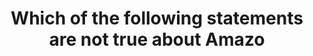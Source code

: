 ---
layout: answer
title: "Which of the following statements are not true about Amazo"
blurb: "<p>The only true statement here is the fact that Read Replicas can be configured within an Availability Zone, Cross-Availability Zones and Cross-Region.<p."
quid: 25
---